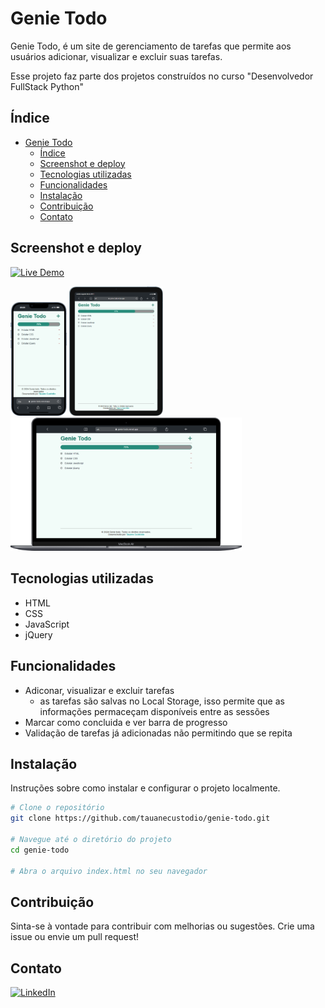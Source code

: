 # Genie Todo
Genie Todo, é um site de gerenciamento de tarefas que permite aos usuários adicionar, visualizar e excluir suas tarefas.

Esse projeto faz parte dos projetos construídos no curso "Desenvolvedor FullStack Python"

## Índice
- [Genie Todo](#genie-todo)
  - [Índice](#índice)
  - [Screenshot e deploy](#screenshot-e-deploy)
  - [Tecnologias utilizadas](#tecnologias-utilizadas)
  - [Funcionalidades](#funcionalidades)
  - [Instalação](#instalação)
  - [Contribuição](#contribuição)
  - [Contato](#contato)
  
## Screenshot e deploy

[![Live Demo](https://img.shields.io/badge/Live%20Demo-View%20Site-brightgreen)](https://genie-todo.vercel.app/)

<img src="./screenshot/image-celular.png" alt="screenshot do projeto em um celular" width="90" />
<img src="./screenshot/image-tablet.png" alt="screenshot do projeto em um tablet" width="150" />
<img src="./screenshot/image-notebook.png" alt="screenshot do projeto em um notebook" width="370" />

## Tecnologias utilizadas
- HTML
- CSS
- JavaScript
- jQuery

## Funcionalidades
- Adiconar, visualizar e excluir tarefas
  - as tarefas são salvas no Local Storage, isso permite que as informações permaceçam disponíveis entre as sessões
- Marcar como concluida e ver barra de progresso
- Validação de tarefas já adicionadas não permitindo que se repita

## Instalação

Instruções sobre como instalar e configurar o projeto localmente.

```bash
# Clone o repositório
git clone https://github.com/tauanecustodio/genie-todo.git

# Navegue até o diretório do projeto
cd genie-todo

# Abra o arquivo index.html no seu navegador

```

## Contribuição

Sinta-se à vontade para contribuir com melhorias ou sugestões. Crie uma issue ou envie um pull request!

## Contato

[![LinkedIn](https://img.shields.io/badge/LinkedIn-blue?style=for-the-badge&logo=linkedin)](https://www.linkedin.com/in/tauanecustodio/)